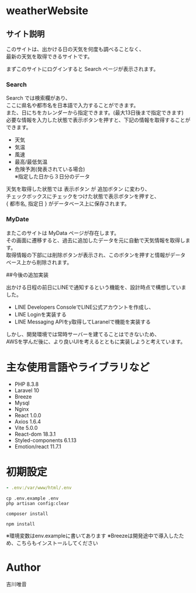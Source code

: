 # weatherWebsite

## サイト説明
  
このサイトは、出かける日の天気を何度も調べることなく、  
最新の天気を取得できるサイトです。
  
  
まずこのサイトにログインすると Search ページが表示されます。  

### Search
Search では検索欄があり、  
ここに県名や都市名を日本語で入力することができます。  
また、日にちをカレンダーから指定できます。(最大13日後まで指定できます)  
必要な情報を入力した状態で表示ボタンを押すと、下記の情報を取得することができます。  

* 天気
* 気温
* 風速
* 最高/最低気温
* 危険予測(発表されている場合)  
※指定した日から３日分のデータ
  
天気を取得した状態では 表示ボタン が 追加ボタン に変わり、  
チェックボックスにチェックをつけた状態で表示ボタンを押すと、  
{ 都市名, 指定日 } がデータベース上に保存されます。  
  

### MyDate
またこのサイトは MyData ページが存在します。  
その画面に遷移すると、過去に追加したデータを元に自動で天気情報を取得します。  
取得情報の下部には削除ボタンが表示され、このボタンを押すと情報がデータベース上から削除されます。  
  
  
##今後の追加実装
  
出かける日程の前日にLINEで通知するという機能を、設計時点で構想していました。  
  
* LINE Developers ConsoleでLINE公式アカウントを作成し、
* LINE Loginを実装する
* LINE Messaging APIをy取得してLaranelで機能を実装する
  
しかし、開発環境では常時サーバーを建てることはできないため、  
AWSを学んだ後に、より良いUIを考えるとともに実装しようと考えています。  
  
  
  
# 主な使用言語やライブラリなど
  
* PHP 8.3.8
* Laravel 10
* Breeze
* Mysql
* Nginx
* React 1.0.0
* Axios 1.6.4
* Vite 5.0.0
* React-dom 18.3.1
* Styled-components 6.1.13
* Emotion/react 11.7.1
  
  
  
# 初期設定
  
```.yml servis app volumes
- .env:/var/www/html/.env
```

```Laravel bash
cp .env.example .env
php artisan config:clear

composer install
```

```React bash
npm install
```

※環境変数はenv.exampleに書いてあります
※Breezeは開発途中で導入したため、こちらもインストールしてください
  
  
  
# Author
  
吉川唯音




